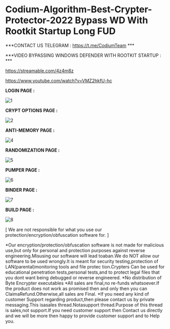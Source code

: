# Codium-Algorithm-Best-Crypter-Protector-2022 Bypass WD With Rootkit Startup Long FUD



***CONTACT US TELEGRAM : https://t.me/CodiumTeam ***



***VIDEO BYPASSING WINDOWS DEFENDER WITH ROOTKIT STARTUP : ***

https://streamable.com/4z4m8z

https://www.youtube.com/watch?v=VMZ2hkfU-hc








**LOGIN PAGE :**


![1](https://user-images.githubusercontent.com/86024483/170147911-2ad9eb76-795a-46a2-9fe5-c1713ce59954.png)


**CRYPT OPTIONS PAGE :**


![2](https://user-images.githubusercontent.com/86024483/170147923-495109e4-e85b-4f2c-a004-cffa35505dfd.png)



**ANTI-MEMORY PAGE :**


![4](https://user-images.githubusercontent.com/86024483/170147950-de6c5da2-6867-4738-b46a-64c7e1dd9797.png)


**RANDOMIZATION PAGE :**

![5](https://user-images.githubusercontent.com/86024483/170147970-5584af47-6d37-4729-9943-cef010159052.png)


**PUMPER PAGE :**



![6](https://user-images.githubusercontent.com/86024483/170147989-a531d978-a794-4777-bbdf-7f719ed695ac.png)


**BINDER PAGE :**


![7](https://user-images.githubusercontent.com/86024483/170148025-28c1c34d-a598-46cc-b698-0337b3337c36.png)


**BUILD PAGE :**


![8](https://user-images.githubusercontent.com/86024483/170148033-cb7c0eb1-c8f2-41d1-84a1-1d47a794b3b9.png)


[ We are not responsible for what you use our protection/encryption/obfuscation
                                  software for. ]
                                  
*Our encryption/protection/obfuscation software is not made for malicious use,but only
for personal and protection purposes against reverse engineering.Misusing our
software will lead toaban.We do NOT allow our software to be used wrongly.It is
meant for security testing,protection of LAN(parental)monitoring tools and file protec
tion.Crypters Can be used for educational penetration tests,personal tests,and to
protect legal files that you dont want being debugged or reverse engineered.
*No distribution of Byte Encrypter executables
*All sales are final,no re-funds whatsoever.If the product does not work as promised
then and only then you can ClaimaRefund.Otherwise,all sales are Final.
*If you need any kind of customer Support regarding product,then please contact us
by private messaging.This isasales thread.Notasupport thread.Purpose of this
thread is sales,not support.If you need customer support then Contact us directly
and we will be more then happy to provide customer support and to Help you.



